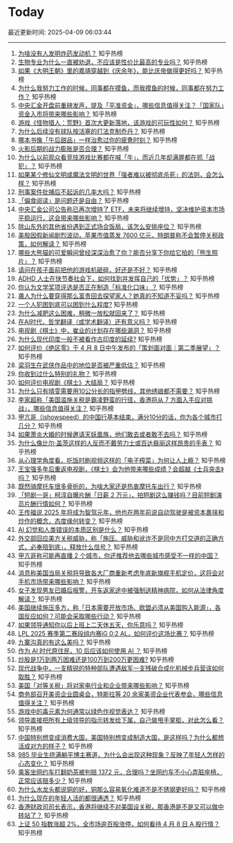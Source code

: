 # Today

最近更新时间: 2025-04-09 06:03:44

--- 
1. [为啥没有人发明炸药发动机？](https://www.zhihu.com/question/1892304947573405259) 知乎热榜
2. [生物专业为什么一直被劝退，不应该是性价比最高的专业吗？](https://www.zhihu.com/question/1891075215171254118) 知乎热榜
3. [如果《大明王朝》里的嘉靖穿越到《庆余年》，能比庆帝做得更好吗？](https://www.zhihu.com/question/15686821326) 知乎热榜
4. [为什么我努力工作的时候，同事都在摸鱼，而我摸鱼的时候，同事都在努力工作？](https://www.zhihu.com/question/1891906492082402619) 知乎热榜
5. [中央汇金开盘前重磅发声，提及「平准资金」，哪些信息值得关注？「国家队」资金入市将带来哪些影响？](https://www.zhihu.com/question/1892863787381535176) 知乎热榜
6. [游戏《怪物猎人：荒野》首次大更新落地，该游戏的可玩性如何？](https://www.zhihu.com/question/1892506360345756954) 知乎热榜
7. [为什么后续没有球队按活塞的打法克制乔丹？](https://www.zhihu.com/question/1892292826450079770) 知乎热榜
8. [哪本书像「午后甜品」一样治愈过你的疲惫时刻？](https://www.zhihu.com/question/1891119581935919952) 知乎热榜
9. [火影后期的战力膨胀是否合理？](https://www.zhihu.com/question/598322779) 知乎热榜
10. [为什么以前观众看竞技游戏比赛都在喊「牛」，而近几年却满屏都在抓「战犯」？](https://www.zhihu.com/question/1892542012890247494) 知乎热榜
11. [如果某个修仙文明或魔法文明的世界「强者难以被彻底杀死」的法则，会怎么样？](https://www.zhihu.com/question/1891766473220933439) 知乎热榜
12. [刑事案件批捕后不起诉的几率大吗？](https://www.zhihu.com/question/2748196294) 知乎热榜
13. [「偏食阅读」是问题还是自由？](https://www.zhihu.com/question/1891119171997229362) 知乎热榜
14. [中央汇金公司公告称已再次增持了 ETF，未来将继续增持，坚决维护资本市场平稳运行，这会带来哪些影响？](https://www.zhihu.com/question/1892591728713777414) 知乎热榜
15. [除山东外的其他省份遇到正式场合饭局，该怎么安排座位？](https://www.zhihu.com/question/13247230236) 知乎热榜
16. [美股因假新闻剧烈波动，苹果市值蒸发 7600 亿元，特朗普称不会暂停关税政策，如何解读？](https://www.zhihu.com/question/1892849003818873057) 知乎热榜
17. [哪些大熊猫的可爱瞬间曾经深深治愈了你？能否分享下你给它拍的「熊生照片」？](https://www.zhihu.com/question/14744496838) 知乎热榜
18. [请问在孩子面前把他的游戏机砸碎，好还是不好？](https://www.zhihu.com/question/1890513449441808690) 知乎热榜
19. [ADHD 人士在快节奏社会下，如何找到并发挥自己的「优势」？](https://www.zhihu.com/question/15679026200) 知乎热榜
20. [你认为文学奖项评选是否正在制造「标准化口味」？](https://www.zhihu.com/question/1891464033313464387) 知乎热榜
21. [袭人为什么要穿得那么富贵回去探望家人？她真的不知道不妥吗？](https://www.zhihu.com/question/5538672874) 知乎热榜
22. [一个人犯困到底可以困到什么程度?](https://www.zhihu.com/question/476292653) 知乎热榜
23. [为什么减肥这么困难，稍微一放松就回来了？](https://www.zhihu.com/question/13608400175) 知乎热榜
24. [在AI时代，哲学翻译（或学术翻译）还有意义吗？](https://www.zhihu.com/question/1890541112936088884) 知乎热榜
25. [电视剧《棋士》中，崔业的计划存在哪些漏洞？](https://www.zhihu.com/question/1890183191425422056) 知乎热榜
26. [为什么现代印度一般不被看作古印度的延续?](https://www.zhihu.com/question/1891238030553105778) 知乎热榜
27. [如何评价《绝区零》于 4 月 8 日中午发布的「策划面对面｜第二季展望」？](https://www.zhihu.com/question/1892928568901739053) 知乎热榜
28. [梁羽生在武侠作品中的地位是否被严重低估？](https://www.zhihu.com/question/477593411) 知乎热榜
29. [你收到过什么特别的礼物？](https://www.zhihu.com/question/65526620) 知乎热榜
30. [如何评价电视剧《棋士》大结局？](https://www.zhihu.com/question/1890905459835256917) 知乎热榜
31. [为什么只有晴雯需要用10公分长的指甲劈线，其他绣娘都不需要？](https://www.zhihu.com/question/15690253170) 知乎热榜
32. [李家超称「美国滥施关税是霸凌野蛮的行径，香港将从 7 方面入手应对挑战」，哪些信息值得关注？](https://www.zhihu.com/question/1892885321840054870) 知乎热榜
33. [甲亢哥（ishowspeed）的中国行基本结束，满分10分的话，你为各个城市打几分？](https://www.zhihu.com/question/1891624560194991356) 知乎热榜
34. [如果萧炎大婚的时候邀请天妖凰族，他们敢去或者敢不去吗？](https://www.zhihu.com/question/1890750582383420820) 知乎热榜
35. [为什么像比尔·盖茨这样的人反而不戴劳力士或百达翡丽这样昂贵的手表？](https://www.zhihu.com/question/420037280) 知乎热榜
36. [从心理学角度看，吃饭时刷视频这样的「电子榨菜」为何让人上瘾？](https://www.zhihu.com/question/1890791880524034696) 知乎热榜
37. [王宝强多年后重返电视剧，《棋士》会为他带来哪些成绩？会超越《士兵突击》吗？](https://www.zhihu.com/question/15722677537) 知乎热榜
38. [既然骑摩托车很多骨折的，为啥大家还是热衷摩托车出行？](https://www.zhihu.com/question/659511388) 知乎热榜
39. [「短剧一哥」柯淳自曝片酬「日薪 2 万元」，拍短剧这么赚钱吗？目前短剧演员片酬行情如何？](https://www.zhihu.com/question/1892575268201259098) 知乎热榜
40. [王传福说 2025 年将成为智驾元年，他也在两年前说自动驾驶是被资本裹挟和炒作的概念，态度缘何转变？](https://www.zhihu.com/question/1892959146120274045) 知乎热榜
41. [AI 幻觉和人类错误的本质区别是什么？](https://www.zhihu.com/question/1889654046224270866) 知乎热榜
42. [外交部回应美方关税威胁，称「施压、威胁和讹诈不是同中方打交道的正确方式，必奉陪到底」，释放什么信号？](https://www.zhihu.com/question/1892947340853215617) 知乎热榜
43. [甲亢哥称可能再直播 2 个城市，你还推荐他去哪些城市感受不一样的中国？](https://www.zhihu.com/question/1892675058725516210) 知乎热榜
44. [消息称美国当局关税将导致各大厂商重新考虑年底新旗舰手机定价，这将会对手机市场带来哪些影响？](https://www.zhihu.com/question/1892947384587220463) 知乎热榜
45. [女子发现男友已婚后报警，开车返家途中被强制送精神病院，如何从法律角度解读？](https://www.zhihu.com/question/1892706799930533325) 知乎热榜
46. [美国继续施压多方，称「日本需要开放市场、欧盟必须从美国购入能源」，各国反应如何？可能会采取哪些行动？](https://www.zhihu.com/question/1892889486557418304) 知乎热榜
47. [如果领导通知你以后上班上二天休五天，你乐意吗？](https://www.zhihu.com/question/1891623723993380265) 知乎热榜
48. [LPL 2025 赛季第二赛段组内赛iG 0:2 AL，如何评价这场比赛？](https://www.zhihu.com/question/1893013937089382006) 知乎热榜
49. [九寨沟真的有这么美吗？](https://www.zhihu.com/question/604187877) 知乎热榜
50. [作为 AI 时代原住民，10 后应该如何使用 AI ？](https://www.zhihu.com/question/1889660288447538785) 知乎热榜
51. [炒股是1万到两万困难还是100万到200万更困难?](https://www.zhihu.com/question/15178935959) 知乎热榜
52. [现代战争中，一支精锐的特种部队遭遇敌军一支残破合成化机械步兵营该如何取胜？](https://www.zhihu.com/question/1890066840497132702) 知乎热榜
53. [美国「对等关税」将对家电行业和企业带来哪些影响？](https://www.zhihu.com/question/1892533104805119731) 知乎热榜
54. [商务部召开美资企业圆桌会，特斯拉等 20 余家美资企业代表参会，哪些信息值得关注？](https://www.zhihu.com/question/1892570997258965186) 知乎热榜
55. [游戏中的毒元素为何通常以绿色作视觉表达？](https://www.zhihu.com/question/1892246337015228375) 知乎热榜
56. [领导直接把所有上级领导的指示转发给下属，自己做甩手掌柜，对此怎么看？](https://www.zhihu.com/question/13997339534) 知乎热榜
57. [中国特别想变成消费大国，美国特别想变成制造大国，是这样吗？为什么都想活成对方的样子？](https://www.zhihu.com/question/1893000585545999977) 知乎热榜
58. [985 毕业生挤满躺平博主赛道，为什么会出现这种现象？反映了年轻人怎样的心态变化？](https://www.zhihu.com/question/1892941663049054099) 知乎热榜
59. [乘客坐网约车打翻奶茶被判赔 1372 元，合理吗？坐网约车不小心弄脏座椅，正常应该赔多少？](https://www.zhihu.com/question/1892904965296584361) 知乎热榜
60. [为什么水龙头都说铜的好，铜那么容易氧化难道不是不锈钢更好吗？](https://www.zhihu.com/question/626308544) 知乎热榜
61. [为什么现在的年轻人活的都很通透？](https://www.zhihu.com/question/654052183) 知乎热榜
62. [香港财政司司长表示，香港将继续不对美国设关税，那香港是不是又可以做中转站了？](https://www.zhihu.com/question/1892868985126626712) 知乎热榜
63. [上证 50 指数涨超 2%，全市场逾百股涨停，如何看待 4 月 8 日 A 股行情？](https://www.zhihu.com/question/1892873920669012862) 知乎热榜

